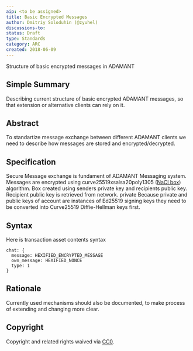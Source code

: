 ```yaml
---
aip: <to be assigned>
title: Basic Encrypted Messages
author: Dmitriy Soloduhin (@zyuhel)
discussions-to: 
status: Draft
type: Standards
category: ARC
created: 2018-06-09
---
```


Structure of basic encrypted messages in ADAMANT 

## Simple Summary
Describing current structure of basic encrypted ADAMANT messages, so that extension or alternative clients can rely on it.


## Abstract
<!--A short (~200 word) description of the technical issue being addressed.-->
To standartize message exchange between different ADAMANT clients we need to describe how messages are stored and encrypted/decrypted.


## Specification
<!--The technical specification should describe the syntax and semantics of any new feature. The specification should be detailed enough to allow competing, interoperable implementations for different platforms.-->
Secure Message exchange is fundament of ADAMANT Messaging system. 
Messages are encrypted using curve25519xsalsa20poly1305 ([NaCl box](https://nacl.cr.yp.to/box.html)) algorithm. Box created using senders private key and recipients public key. Recipient public key is retrieved from network. private 
Because private and public keys of account are instances of Ed25519 signing keys they need to be converted into Curve25519 Diffie-Hellman keys first.

## Syntax
Here is transaction asset contents syntax 
````
chat: {
  message: HEXIFIED_ENCRYPTED_MESSAGE
  own_message: HEXIFIED_NONCE
  type: 1
}
````

## Rationale
Currently used mechanisms should also be documented, to make process of extending and changing more clear. 


## Copyright
Copyright and related rights waived via [CC0](https://creativecommons.org/publicdomain/zero/1.0/).
